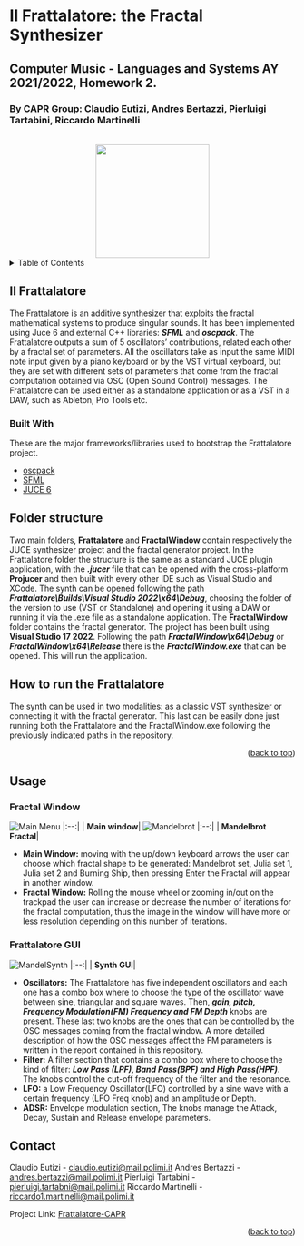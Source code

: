 # Il Frattalatore: the Fractal Synthesizer
## Computer Music - Languages and Systems AY 2021/2022, Homework 2.
### By CAPR Group: Claudio Eutizi, Andres Bertazzi, Pierluigi Tartabini, Riccardo Martinelli

<br />
<div align="center">
<img src="https://user-images.githubusercontent.com/51057211/169388464-58b6c300-094e-49a4-bde6-31e8fce45283.png" width="200" height="200">
</div>

<!-- TABLE OF CONTENTS -->
<details>
  <summary>Table of Contents</summary>
  <ol>
    <li>
      <a href="#il-frattalatore">Il Frattalatore</a>
      <ul>
        <li><a href="#built-with">Built With</a></li>
      </ul>
    </li>
    <li>
      <a href="#folder-structure">Folder Structure</a>
    <li>
      <a href="#usage">Usage</a>
      <ul>
      <a href="#fractal-window">Fractal Window</a>
      </ul>
      <ul>
      <a href="#frattalatore-gui">Frattalatore GUI</a>
      </ul>
    </li>
    <li><a href="#contact">Contact</a></li>
  </ol>
</details>

## Il Frattalatore
The Frattalatore is an additive synthesizer that exploits the fractal mathematical systems to produce singular sounds. It has been implemented using Juce 6 and external C++ libraries: ***SFML*** and ***oscpack***.
The Frattalatore outputs a sum of 5 oscillators’ contributions, related each other by a fractal set of parameters. All the oscillators take as input the same MIDI note input given by a piano keyboard or by the VST virtual keyboard, but they are set with different sets of parameters that come from the fractal computation obtained via OSC (Open Sound Control) messages. The Frattalatore can be used either as a standalone application or as a VST in a DAW, such as Ableton, Pro Tools etc.

### Built With

These are the major frameworks/libraries used to bootstrap the  Frattalatore project.

* [oscpack](http://www.rossbencina.com/code/oscpack)
* [SFML](https://github.com/SFML/SFML)
* [JUCE 6](https://juce.com/)

## Folder structure
Two main folders, **Frattalatore** and **FractalWindow** contain respectively the JUCE synthesizer project and the fractal generator project.
In the Frattalatore folder the structure is the same as a standard JUCE plugin application, with the ***.jucer*** file that can be opened with the cross-platform **Projucer** and then built with every other IDE such as Visual Studio and XCode.
The synth can be opened following the path ***Frattalatore\Builds\Visual Studio 2022\x64\Debug***, choosing the folder of the version to use (VST or Standalone) and opening it using a DAW or running it via the .exe file as a standalone application.
The **FractalWindow** folder contains the fractal generator. The project has been built using **Visual Studio 17 2022**. Following the path ***FractalWindow\x64\Debug*** or ***FractalWindow\x64\Release*** there is the ***FractalWindow.exe*** that can be opened. This will run the application.

## How to run the Frattalatore

The synth can be used in two modalities: as a classic VST synthesizer or connecting it with the fractal generator. This last can be easily done just running both the Frattalatore and the FractalWindow.exe following the previously indicated paths in the repository. 

<p align="right">(<a href="#top">back to top</a>)</p>

## Usage
### Fractal Window
![Main Menu](https://user-images.githubusercontent.com/51057211/169401448-8dc7afb9-c972-4edd-9cad-b2ffd8fe2ee2.png)
|:--:|
| <b>Main window</b>|
![Mandelbrot](https://user-images.githubusercontent.com/51057211/169401671-b76a4744-5b97-4218-ba14-5741e8fe2e23.png)
|:--:|
| <b>Mandelbrot Fractal</b>|


* **Main Window:** moving with the up/down keyboard arrows the user can choose which fractal shape to be generated: Mandelbrot set, Julia set 1, Julia set 2 and Burning Ship, then pressing Enter the Fractal will appear in another window.
* **Fractal Window:** Rolling the mouse wheel or zooming in/out on the trackpad the user can increase or decrease the number of iterations for the fractal computation, thus the image in the window will have more or less resolution depending on this number of iterations.


### Frattalatore GUI
![MandelSynth](https://user-images.githubusercontent.com/51057211/169401305-0098db14-5628-4c05-a4f0-25d2347a9e72.png)
|:--:|
| <b>Synth GUI</b>|

* **Oscillators:** The Frattalatore has five independent oscillators and each one has a combo box where to choose the type of the oscillator wave between sine, triangular and square waves. Then, ***gain, pitch, Frequency Modulation(FM) Frequency and FM Depth*** knobs are present. These last two knobs are the ones that can be controlled by the OSC messages coming from the fractal window. A more detailed description of how the OSC messages affect the FM parameters is written in the report contained in this repository.
* **Filter:** A filter section that contains a combo box where to choose the kind of filter: ***Low Pass (LPF), Band Pass(BPF) and High Pass(HPF)***. The knobs control the cut-off frequency of the filter and the resonance.
* **LFO:** a Low Frequency Oscillator(LFO) controlled by a sine wave with a certain frequency (LFO Freq knob) and an amplitude or Depth.
* **ADSR:** Envelope modulation section, The knobs manage the Attack, Decay, Sustain and Release envelope parameters.

## Contact

Claudio Eutizi - claudio.eutizi@mail.polimi.it
Andres Bertazzi - andres.bertazzi@mail.polimi.it
Pierluigi Tartabini - pierluigi.tartabni@mail.polimi.it
Riccardo Martinelli - riccardo1.martinelli@mail.polimi.it

Project Link: [Frattalatore-CAPR](https://github.com/polimi-cmls-22/group9-hw-JUCE-CAPR)

<p align="right">(<a href="#top">back to top</a>)</p>

